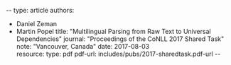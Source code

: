 --
type: article
authors:
  - Daniel Zeman
  - Martin Popel
title: "Multilingual Parsing from Raw Text to Universal Dependencies"
journal: "Proceedings of the CoNLL 2017 Shared Task"
note: "Vancouver, Canada"
date: 2017-08-03  
resource:
  type: pdf
  pdf-url: includes/pubs/2017-sharedtask.pdf-url
--
